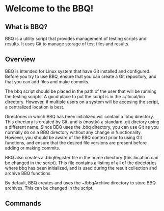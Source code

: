 # Welcome to the BBQ!

## What is BBQ?
BBQ is a utility script that provides management of testing scripts and results. It uses Git to manage storage of test files and results.

## Overview

BBQ is intended for Linux system that have Git installed and configured. Before you try to use BBQ, ensure that you can create a Git repository, 
and that you can add files and make commits.

The bbq script should be placed in the path of the user that will be running the testing scripts. A good place to put the script is in the ~/.local/bin directory. 
However, if multiple users on a system will be accesing the script, a centralized location is best.

Directories in which BBQ has been initialized will contain a .bbq directory. This directory is created by Git, and is (mostly) a standard .git diretory 
using a different name. Since BBQ uses the .bbq directory, you can use Git as you normally do on a BBQ directory without any change in functionality. However,
you should be aware of the BBQ context prior to using Git functions, and ensure that the desired file versions are present before adding or making commits.

BBQ also creates a .bbqRegister file in the home directory (this location can be changed in the script). This file contains a listing of all of the directories
where bbq has been initialized, and is used during the result collection and archive BBQ functions.

By default, BBQ creates and uses the ~/bbqArchive directory to store BBQ archives. This can be changed in the script.

## Commands


